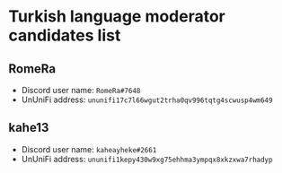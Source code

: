 # Turkish language moderator candidates list

## RomeRa

- Discord user name: `RomeRa#7648`
- UnUniFi address: `ununifi17c7l66wgut2trha0qv996tqtg4scwusp4wm649`

## kahe13

- Discord user name: `kaheayheke#2661`
- UnUniFi address: `ununifi1kepy430w9xg75ehhma3ympqx8xkzxwa7rhadyp`
